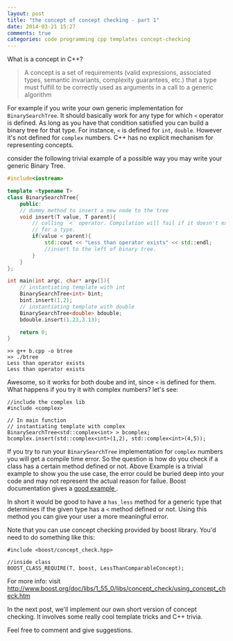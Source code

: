 ```yaml
---
layout: post
title: "the concept of concept checking - part 1"
date: 2014-03-21 15:27
comments: true
categories: code programming cpp templates concept-checking
---
```


What is a concept in C++?

> A concept is a set of requirements (valid expressions, associated types, semantic invariants, complexity guarantees, etc.) 
that a type must fulfill to be correctly used as arguments in a call to a generic algorithm

For example if you write your own generic implementation for
`BinarySearchTree`. It should basically work for any type for which `<`
operator is defined. As long as you have that condition satisfied you
can build a binary tree for that type. For instance, `<` is defined for
`int`, `double`. However it's not defined for `complex` numbers. C++ has
no explicit mechanism for representing concepts.

consider the following trivial example of a possible way 
you may write your generic Binary Tree.

```c++
#include<iostream>

template <typename T>
class BinarySearchTree{
    public:
    // dummy method to insert a new node to the tree
    void insert(T value, T parent){
        // calling `<` operator. Compilation will fail if it doesn't exist
        // for a type.
        if(value < parent){
            std::cout << "Less than operator exists" << std::endl;
            //insert to the left of binary tree.
        }
    }
};

int main(int argc, char* argv[]){
    // instantiating template with int
    BinarySearchTree<int> bint;
    bint.insert(1,2);
    // instantiating template with double
    BinarySearchTree<double> bdouble;
    bdouble.insert(1.23,3.13);

    return 0;
}

```

```
>> g++ b.cpp -o btree
>> ./btree
Less than operator exists
Less than operator exists
```

Awesome, so it works for both doube and int, since `<` is defined for
them. What happens if you try it with complex numbers? let's see:

```
//include the complex lib
#include <complex>

// In main function
// instantiating template with complex
BinarySearchTree<std::complex<int> > bcomplex;
bcomplex.insert(std::complex<int>(1,2), std::complex<int>(4,5));

```

If you try to run your `BinarySearchTree` implementation for `complex`
numbers you will get a compile time error. So the question is how do you
check if a class has a certain method defined or not. Above Example is a
trivial example to show you the use case, the error could be buried deep 
into your code and may not represent the actual reason for
failue. Boost documentation gives a [ good example ]( http://www.boost.org/doc/libs/1_55_0/libs/concept_check/concept_check.htm ).

In short it would be good to have a `has_less` method for a generic type 
that determines if the given type has a `<` method defined or not. Using
this method you can give your user a more meaningful error.

Note that you can use concept checking provided by boost library. You'd
need to do something like this:

```
#include <boost/concept_check.hpp>

//inside class
BOOST_CLASS_REQUIRE(T, boost, LessThanComparableConcept);

```

For more info: visit http://www.boost.org/doc/libs/1_55_0/libs/concept_check/using_concept_check.htm

In the next post, we'll implement our own short version of concept
checking. It involves some really cool template tricks and C++ trivia.

Feel free to comment and give suggestions.


